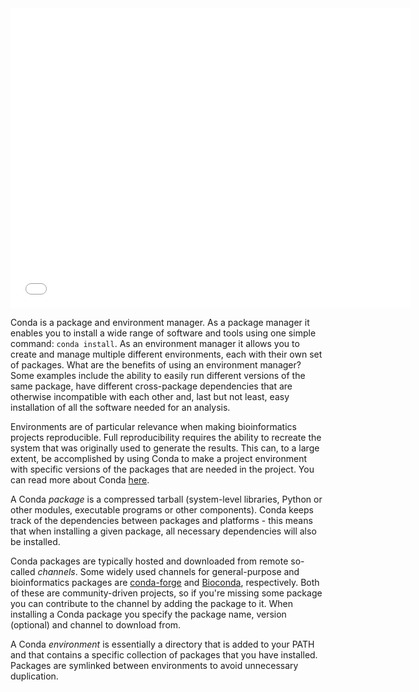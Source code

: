 <iframe id="iframepdf" src="../../../lectures/conda/conda_2023.pdf" frameborder="0" width="640" height="480" allowfullscreen="true" mozallowfullscreen="true" webkitallowfullscreen="true"></iframe> 

Conda is a package and environment manager. As a package manager it enables you
to install a wide range of software and tools using one simple command: `conda
install`. As an environment manager it allows you to create and manage multiple
different environments, each with their own set of packages. What are the
benefits of using an environment manager? Some examples include the ability to
easily run different versions of the same package, have different cross-package
dependencies that are otherwise incompatible with each other and, last but not
least, easy installation of all the software needed for an analysis.

Environments are of particular relevance when making bioinformatics projects
reproducible. Full reproducibility requires the ability to recreate the system
that was originally used to generate the results. This can, to a large extent,
be accomplished by using Conda to make a project environment with specific
versions of the packages that are needed in the project. You can read more about
Conda [here](https://conda.io/projects/conda/en/latest/user-guide/concepts/index.html).

A Conda *package* is a compressed tarball (system-level libraries, Python or
other modules, executable programs or other components). Conda keeps track of
the dependencies between packages and platforms - this means that when
installing a given package, all necessary dependencies will also be installed.

Conda packages are typically hosted and downloaded from remote so-called
*channels*. Some widely used channels for general-purpose and bioinformatics
packages are [conda-forge](https://conda-forge.org/) and
[Bioconda](https://bioconda.github.io/), respectively. Both of these are
community-driven projects, so if you're missing some package you can contribute
to the channel by adding the package to it. When installing a Conda package you
specify the package name, version (optional) and channel to download from.

A Conda *environment* is essentially a directory that is added to your PATH and
that contains a specific collection of packages that you have installed.
Packages are symlinked between environments to avoid unnecessary duplication.